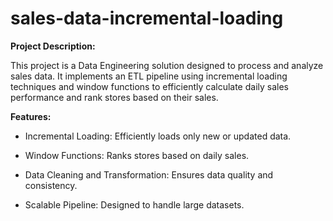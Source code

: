 # sales-data-incremental-loading

**Project Description:**

 This project is a Data Engineering solution designed to process and analyze sales data. It implements an ETL pipeline using incremental loading techniques and window functions to 
 efficiently calculate daily sales performance and rank stores based on their sales.
 
**Features:**

* Incremental Loading:  Efficiently loads only new or updated data.

* Window Functions: Ranks stores based on daily sales.

* Data Cleaning and Transformation: Ensures data quality and consistency.

* Scalable Pipeline: Designed to handle large datasets.
